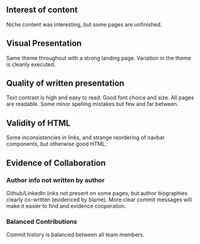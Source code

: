 ## Interest of content
Niche content was interesting, but some pages are unfinished.
## Visual Presentation
Same theme throughout with a strong landing page. Variation in the theme is cleanly executed.
## Quality of written presentation
Text contrast is high and easy to read. Good font choice and size. All pages are readable. Some minor spelling mistakes but few and far between.
## Validity of HTML
Some inconsistencies in links, and strange reordering of navbar components, but otherwise good HTML.
## Evidence of Collaboration
### Author info not written by author
Github/LinkedIn links not present on some pages, but author biographies clearly co-written (evidenced by blame). More clear commit messages will make it easier to find and evidence cooperation.
### Balanced Contributions
Commit history is balanced between all team members.
